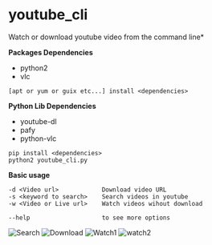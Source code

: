 # youtube_cli

Watch or download youtube video from the command line*

**Packages Dependencies**
* python2
* vlc
```
[apt or yum or guix etc...] install <dependencies>
```

**Python Lib Dependencies**
* youtube-dl
* pafy
* python-vlc

```
pip install <dependencies>
python2 youtube_cli.py
```

**Basic usage**
```
-d <Video url>            Download video URL
-s <keyword to search>    Search videos in youtube
-w <Video or Live url>    Watch videos wihout download

--help                    to see more options
```
![Search](https://libregit.org/M3X/youtube_cli/raw/branch/master/img/search.png)
![Download](https://libregit.org/M3X/youtube_cli/raw/branch/master/img/download.png)
![Watch1](https://libregit.org/M3X/youtube_cli/raw/branch/master/img/watch1.png)
![watch2](https://libregit.org/M3X/youtube_cli/raw/branch/master/img/watch2.png)
